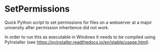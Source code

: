 # SetPermissions
Quick Python script to set permissions for files on a webserver at a major university after permission inheritence did not work.

In order to run this as executable in Windows it needs to be compiled using PyInstaller (see https://pyinstaller.readthedocs.io/en/stable/usage.html).
